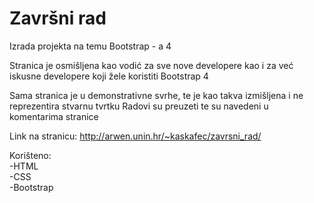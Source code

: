 # Završni rad
Izrada projekta na temu Bootstrap - a 4 

Stranica je osmišljena kao vodić za sve nove developere kao i za već iskusne developere koji žele koristiti Bootstrap 4

Sama stranica je u demonstrativne svrhe, te je kao takva izmišljena i ne reprezentira stvarnu tvrtku
Radovi su preuzeti te su navedeni u komentarima stranice

Link na stranicu: http://arwen.unin.hr/~kaskafec/zavrsni_rad/

Korišteno: </br>
  -HTML </br>
  -CSS </br>
  -Bootstrap </br>
